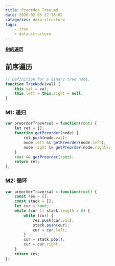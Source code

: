 ```yaml
---
title: Preorder Tree.md
date: 2020-02-05 12:18:02
catagories: data-structure
tags:
    - tree
    - data-structure
---
```


**[树的遍历](https://leetcode-cn.com/explore/learn/card/data-structure-binary-tree/2/traverse-a-tree/7/)**

## 前序遍历

```javascript
// Definition for a binary tree node.
function TreeNode(val) {
    this.val = val;
    this.left = this.right = null;
}
```

### M1: 递归

```javascript
var preorderTraversal = function(root) {
    let ret = [];
    function getPreorder(node) {
        ret.push(node.val);
        node.left && getPreorder(node.left);
        node.right && getPreorder(node.right);
    }
    root && getPreorder(root);
    return ret;
};
```

### M2: 循环

```javascript
var preorderTraversal = function(root) {
    const res = [];
    const stack = [];
    let cur = root;
    while (cur || stack.length > 0) {
        while (cur) {
            res.push(cur.val);
            stack.push(cur);
            cur = cur.left;
        }
        cur = stack.pop();
        cur = cur.right;
    }
    return res;
};
```
